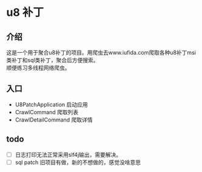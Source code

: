# u8 补丁
## 介绍
这是一个用于聚合u8补丁的项目。用爬虫去www.iufida.com爬取各种u8补丁msi类补丁和sql类补丁，聚合后方便搜索。  
顺便练习多线程网络爬虫。

## 入口

- U8PatchApplication 启动应用
- CrawlCommand 爬取列表
- CrawlDetailCommand 爬取详情

## todo
- [ ] 日志打印无法正常采用slf4j输出，需要解决。
- [ ] sql patch 旧项目有做，新的不想做的，感觉没啥意思
